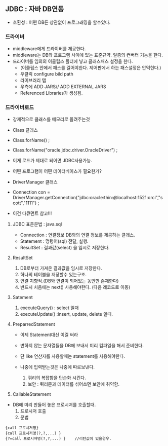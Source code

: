 
## JDBC : 자바 DB연동
- 호환성 : 어떤 DB든 상관없이 프로그래밍을 할수있다.

### 드라이버
- middleware에게 드라이버를 제공한다.
- middleware는 DB와 프로그램 사이에 있는 표준규약. 일종의 컨버터 기능을 한다.
- 드라이버를 임의의 이클립스 폴더에 넣고 클래스패스 설정을 한다.
  - (이클립스 안에서 패스를 걸어야한다. 제어판에서 하는 패스설정은 안먹힌다.) 
  - 우클릭 configure bild path
  - 라이브러리 탭
  -  우측에 ADD JARS// ADD EXTERNAL JARS
  -  Referenced Libraries가 생성됨.
 


### 드라이버로드

- 강제적으로 클래스를 메모리로 올려주는것
- Class 클래스
- Class.forName() ;

- Class.forName("oracle.jdbc.driver.OracleDriver") ;
- 이게 로드가 제대로 되어면 JDBC사용가능.

- 어떤 프로그램이 어떤 데이터베이스가 필요한가?
 - DriverManager 클래스
 - Connection con = DriverManager.getConnection("jdbc:oracle:thin:@localhost:1521:orcl","scott","1111") ;
 - 이건 다큐먼트 참고!!!




1) JDBC 표준문법 : java.sql
	- Connection : 연결정보
		DB와의 연결 정보를 제공하는 클래스.
	- Statement : 명령어(sql)  전달, 실행.
	- ResultSet : 결과값(select) 을 임시로 저장한다.

2)  ResultSet
	1) DB로부터 가져온 결과값을 임시로 저장한다.
	2) 하나의 테이블을 저장할수 있는구조.
	3) 연결 지향적.(DB와 연결이 되어있는 동안만 존재한다) 
	4) 반드시 처음에는 next() 사용해야한다. (다음 레코드로 이동) 
	

3)  Satement
	1) executeQuery()  : select 일때
	2) executeUpdate()  :insert, update, delete 일때.
	
4) PreparredStatement
	- 이제 Statement대신 이걸 써라
	- 변하지 않는 문자열들을 DB에 보내서 미리 컴파일을 해서 준비한다.
	- 단 like 연산자를 사용할때는 statement를 사용해야한다.
	- 나중에 입력받는것은 나중에 따로보낸다.

		1) 쿼리의 복잡함을 단순화 시킨다.
		2) 보안 : 쿼리문과 데이터를 섞어쓰면 보안에 취약함.



5) CallableStatement
- DB에 미리 만들어 놓은 프로시져를 호출할때.
	1) 프로시저 호출
	2) 문법
~~~
{call 프로시져명}
{call 프로시저명(?,?,...) }
{?=call 프로시져명(?,?,...) }	//리턴값이 있을경우.
~~~

